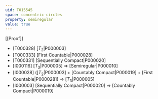 ```yaml
---
uid: T015545
space: concentric-circles
property: semiregular
value: true
---
```

[[Proof]]

* [T000328] [$T_2$|P000003]
* [T000333] [First Countable|P000028]
* [T000331] [Sequentially Compact|P000020]
* [I000116] [$T_3$|P000005] => [Semiregular|P000010]
* [I000028] ([$T_2$|P000003] + [Countably Compact|P000019] + [First Countable|P000028]) => [$T_3$|P000005]
* [I000003] [Sequentially Compact|P000020] => [Countably Compact|P000019]

